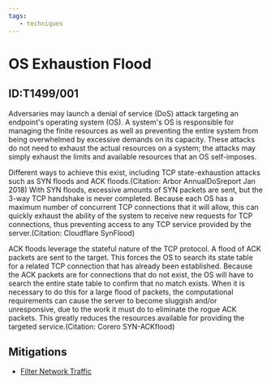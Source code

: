 ```yaml
---
tags:
   - techniques
---
```

# OS Exhaustion Flood
## ID:T1499/001
Adversaries may launch a denial of service (DoS) attack targeting an endpoint's operating system (OS). A system's OS is responsible for managing the finite resources as well as preventing the entire system from being overwhelmed by excessive demands on its capacity. These attacks do not need to exhaust the actual resources on a system; the attacks may simply exhaust the limits and available resources that an OS self-imposes.

Different ways to achieve this exist, including TCP state-exhaustion attacks such as SYN floods and ACK floods.(Citation: Arbor AnnualDoSreport Jan 2018) With SYN floods, excessive amounts of SYN packets are sent, but the 3-way TCP handshake is never completed. Because each OS has a maximum number of concurrent TCP connections that it will allow, this can quickly exhaust the ability of the system to receive new requests for TCP connections, thus preventing access to any TCP service provided by the server.(Citation: Cloudflare SynFlood)

ACK floods leverage the stateful nature of the TCP protocol. A flood of ACK packets are sent to the target. This forces the OS to search its state table for a related TCP connection that has already been established. Because the ACK packets are for connections that do not exist, the OS will have to search the entire state table to confirm that no match exists. When it is necessary to do this for a large flood of packets, the computational requirements can cause the server to become sluggish and/or unresponsive, due to the work it must do to eliminate the rogue ACK packets. This greatly reduces the resources available for providing the targeted service.(Citation: Corero SYN-ACKflood)
## Mitigations
* [Filter Network Traffic](mitigations/M1037)

